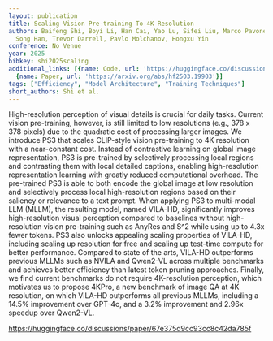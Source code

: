 ```yaml
---
layout: publication
title: Scaling Vision Pre-training To 4K Resolution
authors: Baifeng Shi, Boyi Li, Han Cai, Yao Lu, Sifei Liu, Marco Pavone, Jan Kautz,
  Song Han, Trevor Darrell, Pavlo Molchanov, Hongxu Yin
conference: No Venue
year: 2025
bibkey: shi2025scaling
additional_links: [{name: Code, url: 'https://huggingface.co/discussions/paper/67e375d9cc93cc8c42da785f'},
  {name: Paper, url: 'https://arxiv.org/abs/hf2503.19903'}]
tags: ["Efficiency", "Model Architecture", "Training Techniques"]
short_authors: Shi et al.
---
```

High-resolution perception of visual details is crucial for daily tasks. Current vision pre-training, however, is still limited to low resolutions (e.g., 378 x 378 pixels) due to the quadratic cost of processing larger images. We introduce PS3 that scales CLIP-style vision pre-training to 4K resolution with a near-constant cost. Instead of contrastive learning on global image representation, PS3 is pre-trained by selectively processing local regions and contrasting them with local detailed captions, enabling high-resolution representation learning with greatly reduced computational overhead. The pre-trained PS3 is able to both encode the global image at low resolution and selectively process local high-resolution regions based on their saliency or relevance to a text prompt. When applying PS3 to multi-modal LLM (MLLM), the resulting model, named VILA-HD, significantly improves high-resolution visual perception compared to baselines without high-resolution vision pre-training such as AnyRes and S^2 while using up to 4.3x fewer tokens. PS3 also unlocks appealing scaling properties of VILA-HD, including scaling up resolution for free and scaling up test-time compute for better performance. Compared to state of the arts, VILA-HD outperforms previous MLLMs such as NVILA and Qwen2-VL across multiple benchmarks and achieves better efficiency than latest token pruning approaches. Finally, we find current benchmarks do not require 4K-resolution perception, which motivates us to propose 4KPro, a new benchmark of image QA at 4K resolution, on which VILA-HD outperforms all previous MLLMs, including a 14.5% improvement over GPT-4o, and a 3.2% improvement and 2.96x speedup over Qwen2-VL.

https://huggingface.co/discussions/paper/67e375d9cc93cc8c42da785f